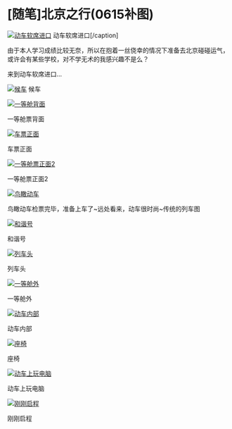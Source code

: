# [随笔]北京之行(0615补图)

[![动车软席进口](https://attachment.soulteary.com/2009/06/13/e7ab99e58fa3.jpg "动车软席进口")](https://attachment.soulteary.com/2009/06/13/e7ab99e58fa3.jpg) 动车软席进口[/caption] 

由于本人学习成绩比较无奈，所以在抱着一丝侥幸的情况下准备去北京碰碰运气，或许会有某些学校，对不学无术的我感兴趣不是么？ 

来到动车软席进口... 


[![候车](https://attachment.soulteary.com/2009/06/13/e58099e8bda6.jpg "候车")](https://attachment.soulteary.com/2009/06/13/e58099e8bda6.jpg) 
候车


[![一等舱背面](https://attachment.soulteary.com/2009/06/13/12e4b880e7ad89e888b1e7a5a8e8838ce99da2.jpg "一等舱背面")](https://attachment.soulteary.com/2009/06/13/12e4b880e7ad89e888b1e7a5a8e8838ce99da2.jpg)

一等舱票背面

[![车票正面](https://attachment.soulteary.com/2009/06/13/13e4b880e7ad89e888b1e7a5a8e6ada3e99da2.jpg "车票正面")](https://attachment.soulteary.com/2009/06/13/13e4b880e7ad89e888b1e7a5a8e6ada3e99da2.jpg)

车票正面

[![一等舱票正面2](https://attachment.soulteary.com/2009/06/13/14e4b880e7ad89e888b1e7a5a8e6ada3e99da22.jpg "一等舱票正面2")](https://attachment.soulteary.com/2009/06/13/14e4b880e7ad89e888b1e7a5a8e6ada3e99da22.jpg) 

一等舱票正面2

[![鸟瞰动车](https://attachment.soulteary.com/2009/06/13/e9b89fe79eb0e58aa8e8bda6.jpg "鸟瞰动车")](https://attachment.soulteary.com/2009/06/13/e9b89fe79eb0e58aa8e8bda6.jpg) 

鸟瞰动车检票完毕，准备上车了~远处看来，动车很时尚~传统的列车图


[![和谐号](https://attachment.soulteary.com/2009/06/13/6e5928ce8b090e58fb7.jpg "和谐号")](https://attachment.soulteary.com/2009/06/13/6e5928ce8b090e58fb7.jpg) 

和谐号

[![列车头](https://attachment.soulteary.com/2009/06/13/7e781abe8bda6e5a4b4.jpg "列车头")](https://attachment.soulteary.com/2009/06/13/7e781abe8bda6e5a4b4.jpg) 

列车头

[![一等舱外](https://attachment.soulteary.com/2009/06/13/15e4b880e7ad89e888b1e5a496.jpg "一等舱外")](https://attachment.soulteary.com/2009/06/13/15e4b880e7ad89e888b1e5a496.jpg) 

一等舱外

[![动车内部](https://attachment.soulteary.com/2009/06/13/8e58aa8e8bda6e58685e983a8.jpg "动车内部")](https://attachment.soulteary.com/2009/06/13/8e58aa8e8bda6e58685e983a8.jpg) 

动车内部


[![座椅](https://attachment.soulteary.com/2009/06/13/9e5928ce5b08fe59e8be9a39ee69cbae4b880e6a0b7.jpg "座椅")](https://attachment.soulteary.com/2009/06/13/9e5928ce5b08fe59e8be9a39ee69cbae4b880e6a0b7.jpg) 

座椅

[![动车上玩电脑](https://attachment.soulteary.com/2009/06/13/10e58aa8e8bda6e4b88ae78ea9e794b5e88491.jpg "动车上玩电脑")](https://attachment.soulteary.com/2009/06/13/10e58aa8e8bda6e4b88ae78ea9e794b5e88491.jpg) 

动车上玩电脑

[![刚刚启程](https://attachment.soulteary.com/2009/06/13/11e5889ae5889ae590afe7a88b.jpg "刚刚启程")](https://attachment.soulteary.com/2009/06/13/11e5889ae5889ae590afe7a88b.jpg) 

刚刚启程


